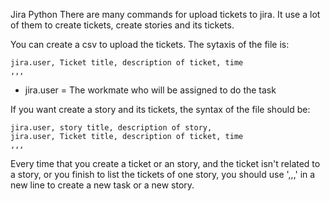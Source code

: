 Jira Python 
There are many commands for upload tickets to jira.
It use a lot of them to create tickets, create stories and its tickets.

You can create a csv to upload the tickets.
The sytaxis of the file is:

``` text
jira.user, Ticket title, description of ticket, time
,,,

```
- jira.user = The workmate who will be assigned to do the task

If you want create a story and its tickets, the syntax of the file should be:

``` text
jira.user, story title, description of story,
jira.user, Ticket title, description of ticket, time
,,,

```
Every time that you create a ticket or an story, and the ticket isn't related to a story, or you finish to list the tickets of one story, you should use ',,,' in a new line to create a new task or a new story.


